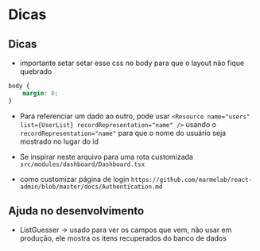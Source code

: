 # Dicas

## Dicas

* importante setar setar esse css no body para que o layout não fique quebrado

```css
body {
    margin: 0;
}
```

* Para referenciar um dado ao outro, pode usar  `<Resource name="users" list={UserList} recordRepresentation="name" />` usando o `recordRepresentation="name"` para que o nome do usuário seja mostrado no lugar do id

* Se inspirar neste arquivo para uma rota customizada `src/modules/dashboard/Dashboard.tsx`

* como customizar página de login `https://github.com/marmelab/react-admin/blob/master/docs/Authentication.md`

## Ajuda no desenvolvimento

* ListGuesser -> usado para ver os campos que vem, não usar em produção, ele mostra os itens recuperados do banco de dados
